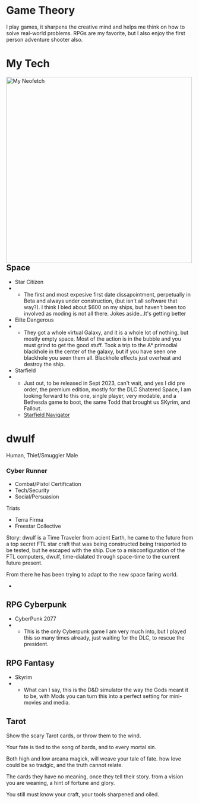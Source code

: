 # Game Theory
I play games, it sharpens the creative mind and helps me think on how to solve real-world problems.
RPGs are my favorite, but I also enjoy the first person adventure shooter also.

# My Tech
<img align="left" src="images/myNeoFetch.png" width=500px alt="My Neofetch">

## Space
- Star Citizen
- - The first and most expesive first date dissapointment, perpetually in Beta and always under construction, (but isn't all software that way?).  I think I bled about $600 on my ships, but haven't been too involved as moding is not all there.  Jokes aside...It's getting better
- Eilte Dangerous
- - They got a whole virtual Galaxy, and it is a whole lot of nothing, but mostly empty space.  Most of the action is in the bubble and you must grind to get the good stuff.  Took a trip to the A* primodial blackhole in the center of the galaxy, but if you have seen one blackhole you seen them all.  Blackhole effects just overheat and destroy the ship.
- Starfield
- - Just out, to be released in Sept 2023, can't wait, and yes I did pre order, the premium edition, mostly for the DLC Shatered Space, I am looking forward to this one, single player, very modable, and a Bethesda game to boot, the same Todd that brought us SKyrim, and Fallout.
  - [Starfield Navigator](https://www.s9w.io/starfield_navigator/)
    

# dwulf
Human, Thief/Smuggler
Male
### Cyber Runner
- Combat/Pistol Certification
- Tech/Security
- Social/Persuasion


Triats
- Terra Firma
- Freestar Collective



Story:
dwulf is a Time Traveler from acient Earth, he came to the future from a top secret FTL star craft that was being constructed being trasported to be tested, but he escaped with the ship.  Due to a misconfiguration of the FTL computers, dwulf, time-dialated through space-time to the current future present.

From there he has been trying to adapt to the new space faring world.




- 
## RPG Cyberpunk
- CyberPunk 2077
- - This is the only Cyberpunk game I am very much into, but I played this so many times already, just waiting for the DLC, to rescue the president.

## RPG Fantasy
- Skyrim
- - What can I say, this is the D&D simulator the way the Gods meant it to be, with Mods you can turn this into a perfect setting for mini-movies and media.

## Tarot
Show the scary Tarot cards,
or throw them to the wind.

Your fate is tied to the song of bards,
and to every mortal sin.

Both high and low arcana magick,
will weave your tale of fate.
how love could be so tradgic,
and the truth cannot relate.

The cards they have no meaning,
once they tell their story.
from a vision you are weaning,
a hint of fortune and glory.

You still must know your craft,
your tools sharpened and oiled.
